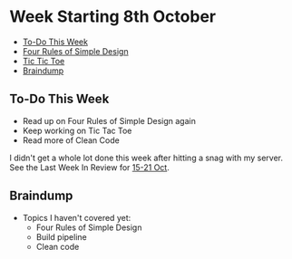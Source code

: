 # Week Starting 8th October

- [To-Do This Week](#to-do-this-week)
- [Four Rules of Simple Design](#four-rules-of-simple-design)
- [Tic Tic Toe](#tic-tac-toe)
- [Braindump](#braindump)

## To-Do This Week
- Read up on Four Rules of Simple Design again
- Keep working on Tic Tac Toe
- Read more of Clean Code


I didn't get a whole lot done this week after hitting a snag with my server. See the Last Week In Review for [15-21 Oct](./15-21oct.md).

## Braindump
- Topics I haven't covered yet:
    - Four Rules of Simple Design
    - Build pipeline
    - Clean code